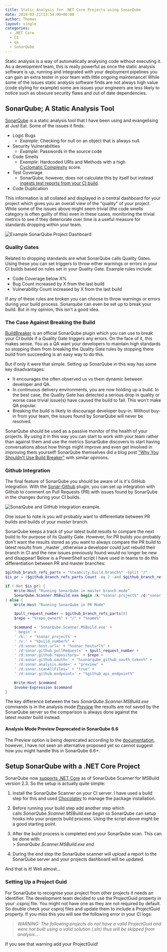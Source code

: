 ```yaml
---
title: Static Analysis for .NET Core Projects using SonarQube
date: 2018-03-21T13:54:00+00:00
author: Thomas
layout: single
categories:
  - .NET Core
  - CI
  - qa
  - SonarQube
---
```

Static analysis is a way of automatically analysing code without executing it. As a development team, this is really powerful as once the static analysis software is up, running and integrated with your deployment pipelines you can gain an extra tester in your team with little ongoing maintenance! While some of the issues static analysis software finds are not always high value (code styling for example) some are issues your engineers are less likely to notice such as obscure security flaws and out of date dependencies.

## SonarQube; A Static Analysis Tool

[SonarQube](https://www.sonarqube.org/) is a static analysis tool that I have been using and evangelising at Just Eat. Some of the issues it finds:

  * Logic Bugs 
      * _Example_: Checking for null on an object that is always null.
  * Security Vulnerabilities 
      * _Example_: Passwords in the source code
  * Code Smells 
      * _Example_: Hardcoded URIs and Methods with a high [Cyclomatic Complexity](https://en.wikipedia.org/wiki/Cyclomatic_complexity) score.
  * Test Coverage 
      * SonarQube, however, does not calculate this by itself but instead [ingests test reports from your CI build](https://docs.sonarqube.org/display/SONAR/Seeing+Coverage).
  * Code Duplication

This information is all collated and displayed in a central dashboard for your project which gives you an overall view of the "quality" of your project. While some of the issues above might seem trivial (the code smells category is often guilty of this) even in these cases, monitoring the trivial metrics to see if they deteriorate over time is a useful measure for standards dropping within your team.

![Example SonarQube Project Dashboard](/assets/img/2018/03/SonarQube_Project_page.png)

### Quality Gates

Related to dropping standards are what SonarQube calls Quality Gates. Using these you can set triggers to throw either warnings or errors in your CI builds based on rules set in your Quality Gate. Example rules include:

  * Code Coverage below X%
  * Bug Count increased by X from the last build
  * Vulnerability Count increased by X from the last build

If any of these rules are broken you can choose to throw warnings or errors during your build process. Sonarqube can even be set up to break your build. But in my opinion, this isn't a good idea.

### The Case Against Breaking the Build

[BuildBreaker](https://github.com/SonarQubeCommunity/sonar-build-breaker) is an official SonarQube plugin which you can use to break your CI builds if a Quality Gate triggers any errors. On the face of it, this makes sense. You as a QA want your developers to maintain high standards so stopping them from breaking the Quality Gate rules by stopping there build from succeeding is an easy way to do this.

But if only it were that simple. Setting up SonarQube in this way has some key disadvantages:

  * It encourages the often observed us vs them dynamic between developer and QA.
  * In continuous delivery environments, you are now holding up a build. In the best case, the Quality Gate has detected a serious drop in quality or worse case trivial issue(s) have caused the build to fail. This won't make QA popular.
  * Breaking the build is likely to discourage developer buy-in. Without buy-in from your team, the issues found by SonarQube will never be resolved.

SonarQube should be used as a passive monitor of the health of your projects. By using it in this way you can start to work with your team rather than against them and use the metrics SonarQube discovers to start having conversations about how things might improve and even get involved in improving them yourself! SonarQube themselves did a blog post ["Why You Shouldn't Use Build Breaker"](https://blog.sonarsource.com/why-you-shouldnt-use-build-breaker/) with similar opinions.

### Github Integration

The final feature of SonarQube you should be aware of is it's GitHub integration. With the [Sonar-Github](https://github.com/SonarSource/sonar-github) plugin, you can set up integration with Github to comment on Pull Requests (PR) with issues found by SonarQube in the changes during your CI builds.

![SonarQube and GitHub integration example.](/assets/img/2018/03/sonarqube_PullRequestAnalysis.png)

One issue to note is you will probably want to differentiate between PR builds and builds of your _master_ branch.

SonarQube keeps a track of your latest build results to compare the next build to for purpose of its Quality Gate. However, for PR builds you probably don't want the results stored as you want to always compare the PR build to latest results from _master _otherwise a developer could just rebuild their branch in CI and the new issues previously found would no longer be new and disappear! Below is a PowerShell script I have used in teams to do this differentiation between PR and master branches:

```powershell
$github_branch_refs_parts = "%teamcity.build.branch%" -split "/"
$is_pr = ($github_branch_refs_parts.Count -eq 2 -and $github_branch_refs_parts[1] -eq "merge")

if (-Not $is_pr) {
    Write-Host "Running SonarQube in master branch mode"    
    SonarQube.Scanner.MSBuild.exe begin /k:"%sonar.project%" /d:"sonar.host.url=%sonar.host.url%" /d:sonar.cs.dotcover.reportsPaths="dotCover.html" /v:"%build.number%"
} else {
    Write-Host "Running SonarQube in PR Mode"

    $pull_request_number = $github_branch_refs_parts[0]
    $repo = "%repo_owner%" + "/" + "%name%"

    $command = 'SonarQube.Scanner.MSBuild.exe' +
    ' begin' + 
    ' /k:' + '%sonar_project%' + 
    ' /v:' + "%build_number%" +
    ' /d:sonar.host.url=' + "%sonar_hosturl%" +
    ' /d:sonar.github.pullRequest=' + $pull_request_number +
    ' /d:sonar.github.repository=' + $repo +
    ' /d:sonar.github.oauth=' + "%sonarqube_github_oauth_token%" +
    ' /d:sonar.analysis.mode=' + "preview" +
    ' /d:sonar.scanAllFiles=' + "true" +
    ' /d:sonar.github.endpoint=' + "%github_api_endpoint%"

    Write-Host $command 
    Invoke-Expression $command
}
```

The key difference between the two _SonarQube.Scanner.MSBuild.exe_ commands is in the analysis mode [_Preview_](https://blog.sonarsource.com/analysis-vs-preview-vs-incremental-preview-in-sonarqube/) the results are not saved by the SonarQube server so the comparison is always done against the latest _master_ build instead.

#### Analysis Mode Preview Deprecated in SonarQube 6.6

The Preview option is being deprecated according to the [documentation](https://docs.sonarqube.org/display/SONAR/Analysis+Parameters), however, I have not seen an alternative proposed yet so cannot suggest how you might handle this in SonarQube 6.6+.

## Setup SonarQube with a .NET Core Project

SonarQube now [supports .NET Core](https://www.sonarsource.com/resources/product-news/news.html#2017-04-13-sonarqube-scanner-for-msbuild-2-3-released) as of SonarQube Scanner for MSBuild version 2.3. So the setup is actually quite simple:

  1. Install the SonarQube Scanner on your CI server. I have used a build step for this and used [Chocolatey](https://chocolatey.org/) to manage the package installation.
  2. Before running your build step add another step which calls _SonarQube.Scanner.MSBuild.exe begin_ so SonarQube can setup hooks into your projects build process. Using the script above might be a good starting point.
  3. After the build process is completed end your SonarQube scan. This can be done with:  
    > _SonarQube.Scanner.MSBuild.exe end_

  4. During the end step the SonarQube scanner will upload a report to the SonarQube server and your projects dashboard will be updated.

And that is it! Well almost&#8230;

### Setting Up a Project Guid

For SonarQube to recognise your project from other projects it needs an identifier. The development team decided to use the ProjectGuid property in your .csproj file. You might not have one as they are not required by default. So double check your csproj files and update them to include a ProjectGuid property. If you miss this you will see the following error in your CI logs:

> <i class="mark error_msg ">WARNING: The following projects do not have a valid ProjectGuid and were not built using a valid solution (.sln) thus will be skipped from analysis&#8230;</i>

If you see that warning add your ProjectGuid!